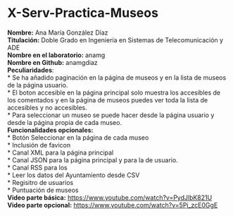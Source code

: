 # X-Serv-Practica-Museos
**Nombre:** Ana María González Díaz<br />
**Titulación:** Doble Grado en Ingeniería en Sistemas de Telecomunicación y ADE<br />
**Nombre en el laboratorio:** anamg<br />
**Nombre en Github:** anamgdiaz<br />
**Peculiaridades**: <br />
	* Se ha añadido paginación en la página de museos y en la lista de museos de la página usuario. <br />
	* El boton accesible en la página principal solo muestra los accesibles de los comentados y en la página de museos puedes ver toda la lista de accesibles y no accesibles.<br />
	* Para seleccionar un museo se puede hacer desde la página usuario y desde la página propia de cada museo.<br />
**Funcionalidades opcionales:** <br />
	* Botón Seleccionar en la página de cada museo<br />
	* Inclusión de favicon<br />
	* Canal XML para la página principal<br />
	* Canal JSON para la página principal y para la de usuario.<br />
	* Canal RSS para los<br />
	* Leer los datos del Ayuntamiento desde CSV<br />
	* Regisitro de usuarios<br />
	* Puntuación de museos<br />
**Video parte básica:** https://www.youtube.com/watch?v=PydJlbK821U<br />
**Video parte opcional:** https://www.youtube.com/watch?v=5Pj_zcE0GgE<br />

